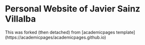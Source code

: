 # Personal Website of Javier Sainz Villalba
This was forked (then detached) from [academicpages template] (https://academicpages/academicpages.github.io)

